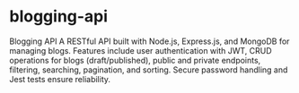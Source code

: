 # blogging-api
Blogging API    A RESTful API built with Node.js, Express.js, and MongoDB for managing blogs. Features include user authentication with JWT, CRUD operations for blogs (draft/published), public and private endpoints, filtering, searching, pagination, and sorting. Secure password handling and Jest tests ensure reliability.

